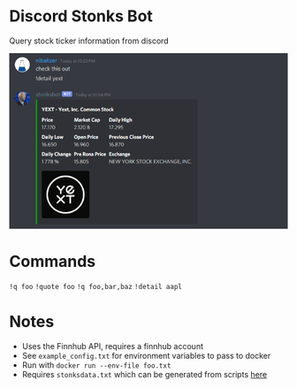 # Discord Stonks Bot

Query stock ticker information from discord

![bot](img/discord_stonk_bot.png)

# Commands


`!q foo`
`!quote foo`
`!q foo,bar,baz`
`!detail aapl`

# Notes

* Uses the Finnhub API, requires a finnhub account
* See `example_config.txt` for environment variables to pass to docker
* Run with `docker run --env-file foo.txt` 
* Requires `stonksdata.txt` which can be generated from scripts [here](https://github.com/nibalizer/stonksapi/blob/main/contrib/get_stonks_db.sh)


